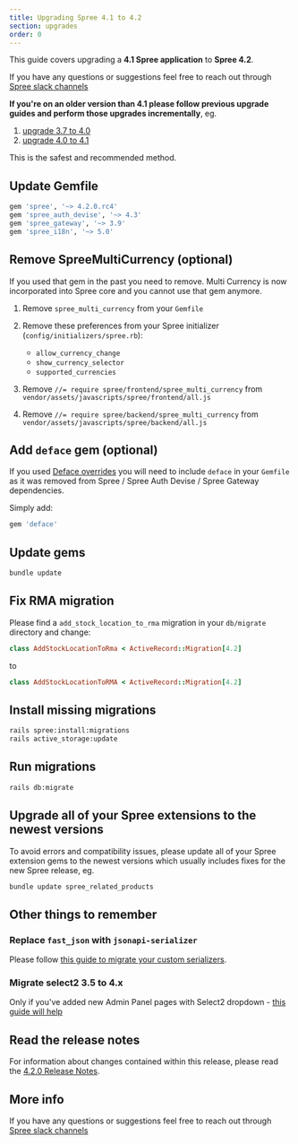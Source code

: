 ```yaml
---
title: Upgrading Spree 4.1 to 4.2
section: upgrades
order: 0
---
```


This guide covers upgrading a **4.1 Spree application** to **Spree 4.2**.

If you have any questions or suggestions feel free to reach out through [Spree slack channels](http://slack.spreecommerce.org/)

**If you're on an older version than 4.1 please follow previous upgrade guides and perform those upgrades incrementally**, eg.

1. [upgrade 3.7 to 4.0](/developer/upgrades/three-dot-seven-to-four-dot-oh.html)
2. [upgrade 4.0 to 4.1](/developer/upgrades/four-dot-oh-to-four-dot-one.html)

This is the safest and recommended method.

## Update Gemfile

```ruby
gem 'spree', '~> 4.2.0.rc4'
gem 'spree_auth_devise', '~> 4.3'
gem 'spree_gateway', '~> 3.9'
gem 'spree_i18n', '~> 5.0'
```

## Remove SpreeMultiCurrency (optional)

If you used that gem in the past you need to remove. Multi Currency is now incorporated into Spree core and you cannot use that gem anymore.

1. Remove `spree_multi_currency` from your `Gemfile`
2. Remove these preferences from your Spree initializer (`config/initializers/spree.rb`):

      * `allow_currency_change`
      * `show_currency_selector`
      * `supported_currencies`
3. Remove `//= require spree/frontend/spree_multi_currency` from `vendor/assets/javascripts/spree/frontend/all.js`
4. Remove `//= require spree/backend/spree_multi_currency` from `vendor/assets/javascripts/spree/backend/all.js`

## Add `deface` gem (optional)

If you used [Deface overrides](/developer/tutorials/deface_overrides_tutorial.html) you will need to include `deface` in your `Gemfile` as it was removed from Spree / Spree Auth Devise / Spree Gateway dependencies.

Simply add:

```ruby
gem 'deface'
```

## Update gems

```bash
bundle update
```

## Fix RMA migration

Please find a `add_stock_location_to_rma` migration in your `db/migrate` directory and change:

```ruby
class AddStockLocationToRma < ActiveRecord::Migration[4.2]
```

to

```ruby
class AddStockLocationToRMA < ActiveRecord::Migration[4.2]
```

## Install missing migrations

```bash
rails spree:install:migrations
rails active_storage:update
```

## Run migrations

```bash
rails db:migrate
```

## Upgrade all of your Spree extensions to the newest versions

To avoid errors and compatibility issues, please update all of your Spree extension gems to the newest versions which usually includes fixes for the new Spree release, eg.

```bash
bundle update spree_related_products
```

## Other things to remember

### Replace `fast_json` with `jsonapi-serializer`

Please follow [this guide to migrate your custom serializers](https://github.com/jsonapi-serializer/jsonapi-serializer#migrating-from-netflixfast_jsonapi).

### Migrate select2 3.5 to 4.x

Only if you've added new Admin Panel pages with Select2 dropdown - [this guide will help](https://select2.org/upgrading/migrating-from-35)

## Read the release notes

For information about changes contained within this release, please read the [4.2.0 Release Notes](https://guides.spreecommerce.org/release_notes/spree_4_2_0.html).

## More info

If you have any questions or suggestions feel free to reach out through [Spree slack channels](http://slack.spreecommerce.org/)
